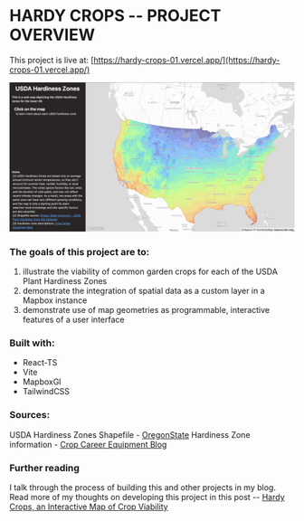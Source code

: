 # HARDY CROPS -- PROJECT OVERVIEW

This project is live at: [https://hardy-crops-01.vercel.app/](https://hardy-crops-01.vercel.app/)

![Hardy Crops Screenshot](docs/screenshots/main-screenshot.png)

### The goals of this project are to:
1. illustrate the viability of common garden crops for each of the USDA Plant Hardiness Zones
2. demonstrate the integration of spatial data as a custom layer in a Mapbox instance
3. demonstrate use of map geometries as programmable, interactive features of a user interface

### Built with:
- React-TS
- Vite
- MapboxGl
- TailwindCSS

### Sources:
USDA Hardiness Zones Shapefile - [OregonState](https://prism.oregonstate.edu/projects/plant_hardiness_zones.php)
Hardiness Zone information - [Crop Career Equipment Blog](https://cropcareequipment.com/blog/best-crops-for-hardiness-zones/)

### Further reading
I talk through the process of building this and other projects in my blog. Read more of my thoughts on developing this project in this post -- [Hardy Crops, an Interactive Map of Crop Viability](https://simonconrad.com/home/hardy-crops-an-interactive-map-of-crop-viability)
